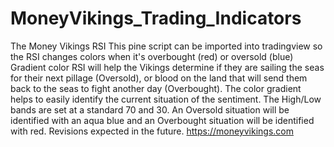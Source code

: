 # MoneyVikings_Trading_Indicators
The Money Vikings RSI
This pine script can be imported into tradingview so the RSI changes colors when it's overbought (red) or oversold (blue)
Gradient color RSI will help the Vikings determine if they are sailing the seas for their next pillage (Oversold), or blood on the land that will send them back to the seas to fight another day (Overbought). The color gradient helps to easily identify the current situation of the sentiment. The High/Low bands are set at a standard 70 and 30. An Oversold situation will be identified with an aqua blue and an Overbought situation will be identified with red. Revisions expected in the future.
https://moneyvikings.com 
